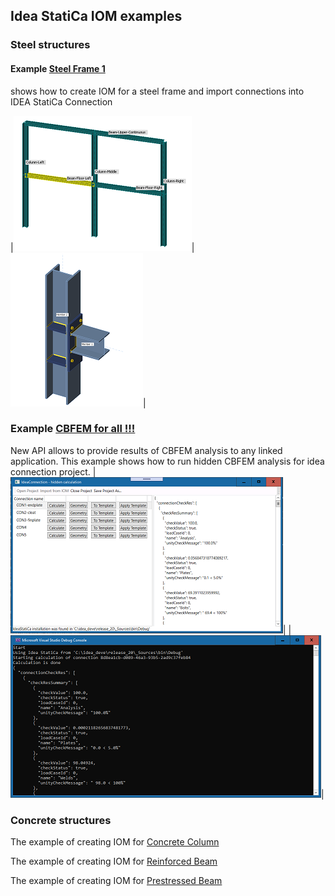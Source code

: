 ## Idea StatiCa IOM examples

### Steel structures

#### Example [Steel Frame 1](iom-steel-connections/steel-frame1.md)
shows how to create IOM for a steel frame and import connections into IDEA StatiCa Connection

|![Steel Frame](https://github.com/idea-statica/iom-examples/blob/gh-pages/iom-steel-connections/Images/structure-thumb.png?raw=true)|![Imported connection](https://github.com/idea-statica/iom-examples/blob/gh-pages/iom-steel-connections/Images/stiffenersWithWelds-thumb.png?raw=true)|

### Example [CBFEM for all !!!](iom-steel-connections/cbfem-for-all.md)

New API allows to provide results of CBFEM analysis to any linked application. This example shows how to run hidden CBFEM analysis for idea connection project.
|![ConnectionHiddenCalculation](https://github.com/idea-statica/iom-examples/blob/gh-pages/iom-steel-connections/Images/conn-hidden-calculation-thumb.PNG?raw=true)|
|![ConHiddenCheckConsole](https://github.com/idea-statica/iom-examples/blob/gh-pages/iom-steel-connections/Images/hidden-check-console-thumb.png?raw=true)|


### Concrete structures

The example of creating IOM for [Concrete Column](rcs/rcs-column.md)

The example of creating IOM for [Reinforced Beam](rcs/rcs-reinforced-beam.md)

The example of creating IOM for [Prestressed Beam](rcs/rcs-prestressed-beam.md)



